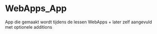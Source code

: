 # WebApps_App
App die gemaakt wordt tijdens de lessen WebApps + later zelf aangevuld met optionele additions
